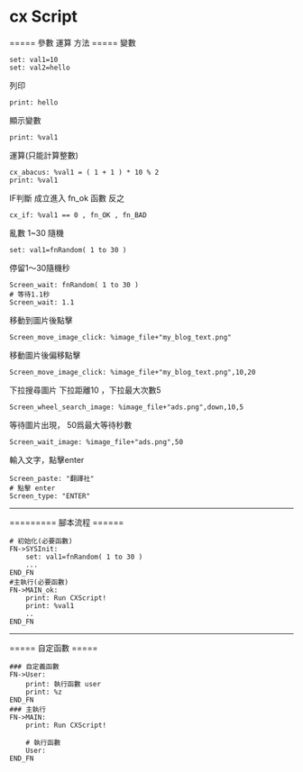 # **cx Script**

===== 參數 運算 方法 =====
變數

    set: val1=10
	set: val2=hello

列印

    print: hello

顯示變數

    print: %val1

運算(只能計算整數)

    cx_abacus: %val1 = ( 1 + 1 ) * 10 % 2
	print: %val1

IF判斷 成立進入 fn_ok 函數 反之

    cx_if: %val1 == 0 , fn_OK , fn_BAD


亂數 1~30 隨機

    set: val1=fnRandom( 1 to 30 )

停留1～30隨機秒

    Screen_wait: fnRandom( 1 to 30 )
    # 等待1.1秒
    Screen_wait: 1.1
    
   
移動到圖片後點擊

    Screen_move_image_click: %image_file+"my_blog_text.png"

移動圖片後偏移點擊

    Screen_move_image_click: %image_file+"my_blog_text.png",10,20

下拉搜尋圖片 下拉距離10 ，下拉最大次數5

    Screen_wheel_search_image: %image_file+"ads.png",down,10,5

等待圖片出現， 50爲最大等待秒數

    Screen_wait_image: %image_file+"ads.png",50

輸入文字，點擊enter

    Screen_paste: "翻譯社"
    # 點擊 enter
    Screen_type: "ENTER"

<hr/>
========= 腳本流程 ======

    # 初始化(必要函數)
    FN->SYSInit:
		set: val1=fnRandom( 1 to 30 )
		...
	END_FN
	#主執行(必要函數)
	FN->MAIN_ok:
		print: Run CXScript! 
		print: %val1
		..
	END_FN


<hr/>
===== 自定函數 =====

    ### 自定義函數
    FN->User: 
		print: 執行函數 user
		print: %z
	END_FN
	### 主執行
	FN->MAIN:
		print: Run CXScript!
		
		# 執行函數
		User:
	END_FN

